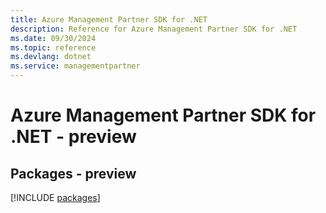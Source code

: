 ```yaml
---
title: Azure Management Partner SDK for .NET
description: Reference for Azure Management Partner SDK for .NET
ms.date: 09/30/2024
ms.topic: reference
ms.devlang: dotnet
ms.service: managementpartner
---
```

# Azure Management Partner SDK for .NET - preview
## Packages - preview
[!INCLUDE [packages](management-partner-index.md)]
